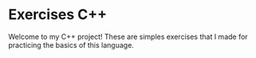 <h1>Exercises C++</h1>

Welcome to my C++ project! These are simples exercises that I made for practicing the basics of this language.

